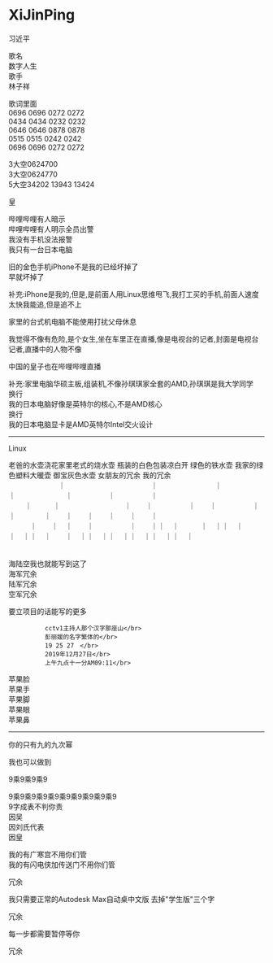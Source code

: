 # XiJinPing
习近平

歌名                  </br>
数字人生              </br>
歌手                  </br>
林子祥                

歌词里面                  </br>
0696 0696 0272 0272      </br>
0434 0434 0232 0232      </br>
0646 0646 0878 0878      </br>
0515 0515 0242 0242      </br>
0696 0696 0272 0272      </br>

3大空0624700             </br>
3大空0624770             </br>
5大空34202 13943 13424   </br>

皇

哔哩哔哩有人暗示　　　　　　</br>
哔哩哔哩有人明示全员出警   </br>
我没有手机没法报警　　　　 </br>
我只有一台日本电脑        </br>

旧的金色手机iPhone不是我的已经坏掉了</br>
早就坏掉了　　　　　　　　　　　　　</br>

补充:iPhone是我的,但是,是前面人用Linux思维甩飞,我打工买的手机,前面人速度太快我能追,但是追不上</br>

家里的台式机电脑不能使用打扰父母休息</br>

我觉得不像有危险,是个女生,坐在车里正在直播,像是电视台的记者,封面是电视台记者,直播中的人物不像</br>

中国的皇子也在哔哩哔哩直播</br>

补充:家里电脑华硕主板,组装机,不像孙琪琪家全套的AMD,孙琪琪是我大学同学</br>
换行</br>
我的日本电脑好像是英特尔的核心,不是AMD核心</br>
换行</br>
我的日本电脑显卡是AMD英特尔Intel交火设计</br>

----------

Linux

老爸的水壶浇花家里老式的烧水壶 瓶装的白色包装凉白开 绿色的铁水壶 我家的绿色塑料大暖壶 御宝灰色水壶 女朋友的冗余 我的冗余　 </br>
　　　　　　　｜　　　　　　　　　　　　｜　　　　　　　　｜　　　　　　　　｜　　　　　　　｜　　　　　｜　　　　　｜　　　</br>　
       　｜　　　｜　　　　　　　　　｜　　｜　　　　　｜　　｜　　　　　｜　　｜　　　　｜　　｜　　｜　　｜　　｜　　｜  </br>
　　　｜　　｜　｜　　｜　　　　　｜　　｜｜　｜　　　｜　｜｜　｜　　　｜　｜｜　｜　　｜　｜｜　｜｜　｜｜　｜｜　｜｜　｜</br>　
　　　　　　　　　　

海陆空我也就能写到这了 </br>
海军冗余   </br>
陆军冗余   </br>
空军冗余   </br>


要立项目的话能写的更多 </br>

              cctv1主持人那个汉字那座山</br>
              彭丽媛的名字繁体的</br>
              19 25 27　</br>
              2019年12月27日</br>
              上午九点十一分AM09:11</br>

苹果脸 </br>
苹果手 </br>
苹果脚 </br>
苹果眼 </br>
苹果鼻 </br>

----------

你的只有九的九次幂 </br>

我也可以做到</br>

9乘9乘9乘9</br>

9乘9乘9乘9乘9乘9乘9乘9乘9乘9</br>
9字成表不判你责</br>
因吴</br>
因刘氏代表</br>
因皇</br>

我的有广寒宫不用你们管</br>
我的有闪电侠加传送门不用你们管</br>

冗余

我只需要正常的Autodesk Max自动桌中文版
去掉"学生版"三个字

冗余

每一步都需要暂停等你

冗余
